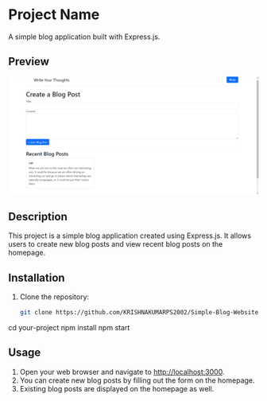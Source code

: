 # Project Name

A simple blog application built with Express.js.


## Preview

![Website Preview](public/preview.png)


## Description

This project is a simple blog application created using Express.js. It allows users to create new blog posts and view recent blog posts on the homepage.

## Installation

1. Clone the repository:
   ```bash
   git clone https://github.com/KRISHNAKUMARPS2002/Simple-Blog-Website.git


cd your-project
npm install
npm start

## Usage

1. Open your web browser and navigate to [http://localhost:3000](http://localhost:3000).
2. You can create new blog posts by filling out the form on the homepage.
3. Existing blog posts are displayed on the homepage as well.
